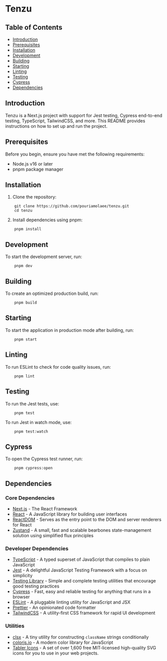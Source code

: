 # Tenzu

## Table of Contents

- [Introduction](#introduction)
- [Prerequisites](#prerequisites)
- [Installation](#installation)
- [Development](#development)
- [Building](#building)
- [Starting](#starting)
- [Linting](#linting)
- [Testing](#testing)
- [Cypress](#cypress)
- [Dependencies](#dependencies)

## Introduction

Tenzu is a Next.js project with support for Jest testing, Cypress end-to-end testing, TypeScript, TailwindCSS, and more. This README provides instructions on how to set up and run the project.

## Prerequisites

Before you begin, ensure you have met the following requirements:

- Node.js v16 or later
- pnpm package manager

## Installation

1. Clone the repository:
```
    git clone https://github.com/pouriamolaee/tenzu.git
    cd tenzu
```
2. Install dependencies using pnpm:

```
    pnpm install
```

## Development

To start the development server, run:

```
    pnpm dev
```

## Building

To create an optimized production build, run:

```
    pnpm build
```

## Starting

To start the application in production mode after building, run:

```
    pnpm start
```

## Linting

To run ESLint to check for code quality issues, run:

```
    pnpm lint
```

## Testing

To run the Jest tests, use:

```
    pnpm test
```
To run Jest in watch mode, use:

```
    pnpm test:watch
```

## Cypress

To open the Cypress test runner, run:

```
    pnpm cypress:open
```

## Dependencies

### Core Dependencies

- [Next.js](https://nextjs.org) - The React Framework
- [React](https://reactjs.org) - A JavaScript library for building user interfaces
- [ReactDOM](https://reactjs.org/docs/react-dom.html) - Serves as the entry point to the DOM and server renderers for React
- [Zustand](https://github.com/pmndrs/zustand) - A small, fast and scalable bearbones state-management solution using simplified flux principles

### Developer Dependencies

- [TypeScript](https://www.typescriptlang.org) - A typed superset of JavaScript that compiles to plain JavaScript
- [Jest](https://jestjs.io) - A delightful JavaScript Testing Framework with a focus on simplicity
- [Testing Library](https://testing-library.com) - Simple and complete testing utilities that encourage good testing practices
- [Cypress](https://www.cypress.io) - Fast, easy and reliable testing for anything that runs in a browser
- [ESLint](https://eslint.org) - A pluggable linting utility for JavaScript and JSX
- [Prettier](https://prettier.io) - An opinionated code formatter
- [TailwindCSS](https://tailwindcss.com) - A utility-first CSS framework for rapid UI development

### Utilities

- [clsx](https://github.com/lukeed/clsx) - A tiny utility for constructing `className` strings conditionally
- [colorjs.io](https://colorjs.io) - A modern color library for JavaScript
- [Tabler Icons](https://tabler-icons.io) - A set of over 1,600 free MIT-licensed high-quality SVG icons for you to use in your web projects.
